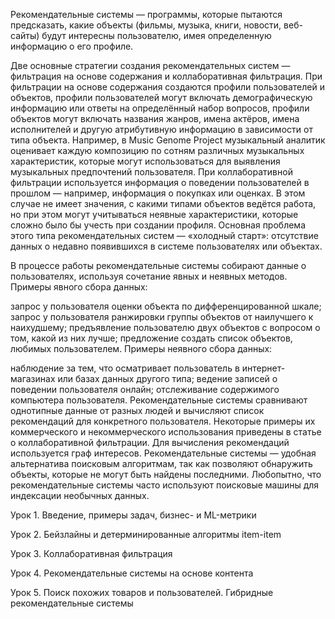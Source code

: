Рекомендательные системы — программы, которые пытаются предсказать, какие объекты (фильмы, музыка, книги, новости, веб-сайты) будут интересны пользователю, имея определенную информацию о его профиле.

Две основные стратегии создания рекомендательных систем — фильтрация на основе содержания и коллаборативная фильтрация. При фильтрации на основе содержания создаются профили пользователей и объектов, профили пользователей могут включать демографическую информацию или ответы на определённый набор вопросов, профили объектов могут включать названия жанров, имена актёров, имена исполнителей и другую атрибутивную информацию в зависимости от типа объекта. Например, в Music Genome Project музыкальный аналитик оценивает каждую композицию по сотням различных музыкальных характеристик, которые могут использоваться для выявления музыкальных предпочтений пользователя. При коллаборативной фильтрации используется информация о поведении пользователей в прошлом — например, информация о покупках или оценках. В этом случае не имеет значения, с какими типами объектов ведётся работа, но при этом могут учитываться неявные характеристики, которые сложно было бы учесть при создании профиля. Основная проблема этого типа рекомендательных систем — «холодный старт»: отсутствие данных о недавно появившихся в системе пользователях или объектах.

В процессе работы рекомендательные системы собирают данные о пользователях, используя сочетание явных и неявных методов. Примеры явного сбора данных:

запрос у пользователя оценки объекта по дифференцированной шкале;
запрос у пользователя ранжировки группы объектов от наилучшего к наихудшему;
предъявление пользователю двух объектов с вопросом о том, какой из них лучше;
предложение создать список объектов, любимых пользователем.
Примеры неявного сбора данных:

наблюдение за тем, что осматривает пользователь в интернет-магазинах или базах данных другого типа;
ведение записей о поведении пользователя онлайн;
отслеживание содержимого компьютера пользователя.
Рекомендательные системы сравнивают однотипные данные от разных людей и вычисляют список рекомендаций для конкретного пользователя. Некоторые примеры их коммерческого и некоммерческого использования приведены в статье о коллаборативной фильтрации. Для вычисления рекомендаций используется граф интересов. Рекомендательные системы — удобная альтернатива поисковым алгоритмам, так как позволяют обнаружить объекты, которые не могут быть найдены последними. Любопытно, что рекомендательные системы часто используют поисковые машины для индексации необычных данных.



Урок 1. Введение, примеры задач, бизнес- и ML-метрики

Урок 2. Бейзлайны и детерминированные алгоритмы item-item

Урок 3. Коллаборативная фильтрация

Урок 4. Рекомендательные системы на основе контента

Урок 5. Поиск похожих товаров и пользователей. Гибридные рекомендательные системы
